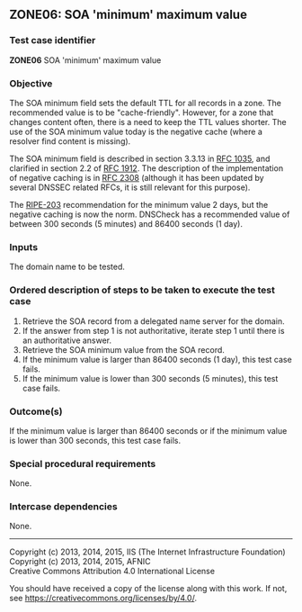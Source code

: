 ## ZONE06: SOA 'minimum' maximum value

### Test case identifier
**ZONE06** SOA 'minimum' maximum value

### Objective

The SOA minimum field sets the default TTL for all records in a zone.
The recommended value is to be "cache-friendly". However, for a zone
that changes content often, there is a need to keep the TTL values
shorter. The use of the SOA minimum value today is the negative cache
(where a resolver find content is missing).

The SOA minimum field is described in section 3.3.13 in
[RFC 1035](https://tools.ietf.org/html/rfc1035), and clarified in
section 2.2 of [RFC 1912](https://tools.ietf.org/html/rfc1912).
The description of the implementation of negative caching is in
[RFC 2308](https://tools.ietf.org/html/rfc2308) (although it has been
updated by several DNSSEC related RFCs, it is still relevant for this
purpose).

The [RIPE-203](https://www.ripe.net/publications/docs/ripe-203) recommendation
for the minimum value 2 days, but the negative caching is now the norm.
DNSCheck has a recommended value of between 300 seconds (5 minutes) and
86400 seconds (1 day).

### Inputs

The domain name to be tested.

### Ordered description of steps to be taken to execute the test case

1. Retrieve the SOA record from a delegated name server for the domain.
2. If the answer from step 1 is not authoritative, iterate step 1 until there is an authoritative answer.
3. Retrieve the SOA minimum value from the SOA record.
4. If the minimum value is larger than 86400 seconds (1 day), this test
   case fails.
5. If the minimum value is lower than 300 seconds (5 minutes), this test case
   fails.

### Outcome(s)

If the minimum value is larger than 86400 seconds or if the minimum value is
lower than 300 seconds, this test case fails.

### Special procedural requirements

None.

### Intercase dependencies

None.

-------

Copyright (c) 2013, 2014, 2015, IIS (The Internet Infrastructure Foundation)  
Copyright (c) 2013, 2014, 2015, AFNIC  
Creative Commons Attribution 4.0 International License

You should have received a copy of the license along with this
work.  If not, see <https://creativecommons.org/licenses/by/4.0/>.
